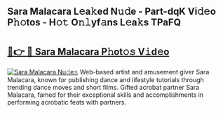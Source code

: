 ## Sara Malacara L𝚎a𝚔ed N𝚞𝚍e - Part-dqK Vi𝚍𝚎o P𝚑𝚘tos - H𝚘𝚝 O𝚗𝚕yf𝚊ns L𝚎a𝚔s TPaFQ

# <h2><a href="http://kf03m2.oniu.top/?m=Sara+Malacara">🔗👉 🔴 Sara Malacara P𝚑ot𝚘𝚜 V𝚒d𝚎o</a></h2>

[![Sara Malacara Nu𝚍e𝚜](https://i.imgur.com/0qMVB7G.gif)](http://kf03m2.oniu.top/?m=Sara+Malacara)
Web-based artist and amusement giver Sara Malacara, known for publishing dance and lifestyle tutorials through trending dance moves and short films. Gifted acrobat partner Sara Malacara, famed for their exceptional skills and accomplishments in performing acrobatic feats with partners.  
